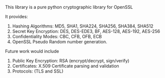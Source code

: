 This library is a pure python cryptographic library for OpenSSL

It provides:
  1. Hashing Algorithms: MD5, SHA1, SHA224, SHA256, SHA384, SHA512
  1. Secret Key Encryption: DES, DES-EDE3, BF, AES-128, AES-192, AES-256
  1. Confidentiality Modes: CBC, CFB, OFB, ECB
  1. OpenSSL Pseudo Random number generation.

Future work would include
  1. Public Key Encryption: RSA (encrypt/decrypt, sign/verify)
  1. Certificates: X.509 Certificate parsing and validation
  1. Protocols: (TLS and SSL)